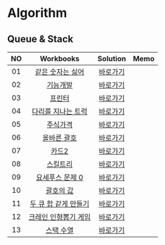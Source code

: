 # Algorithm 
## Queue & Stack
|<center>NO|<center>Workbooks|<center>Solution|<center>Memo|
|:---:|:---:|:---:|:---:|
|01|[<center>같은 숫자는 싫어](https://school.programmers.co.kr/learn/courses/30/lessons/12906)|[<center>바로가기](./Solution/같은%20숫자는%20싫어)||
|02|[<center>기능개발](https://school.programmers.co.kr/learn/courses/30/lessons/42586)|[<center>바로가기](./Solution/기능개발)||
|03|[<center>프린터](https://school.programmers.co.kr/learn/courses/30/lessons/42587)|[<center>바로가기](./Solution/프린터)| |
|04|[<center>다리를 지나는 트럭](https://school.programmers.co.kr/learn/courses/30/lessons/42583)|[<center>바로가기](./Solution/다리를%20지나는%20트럭)||
|05|[<center>주식가격](https://school.programmers.co.kr/learn/courses/30/lessons/42584)|[<center>바로가기](./Solution/주식가격)||
|06|[<center>올바른 괄호](https://school.programmers.co.kr/learn/courses/30/lessons/12909)|[<center>바로가기](./Solution/올바른%20괄호)||
|07|[<center>카드2](https://www.acmicpc.net/problem/2164)|[<center>바로가기](./Solution/카드2)||
|08|[<center>스킬트리](https://school.programmers.co.kr/learn/courses/30/lessons/49993)|[<center>바로가기](./Solution/스킬트리)||
|09|[<center>요세푸스 문제 0](https://school.programmers.co.kr/learn/courses/30/lessons/11866)|[<center>바로가기](./Solution/요세푸스%20문제%200)||
|10|[<center>괄호의 값](https://school.programmers.co.kr/learn/courses/30/lessons/11866)|[<center>바로가기](./Solution/괄호의%20값)||
|11|[<center>두 큐 합 같게 만들기](https://school.programmers.co.kr/learn/courses/30/lessons/118667)|[<center>바로가기](./Solution/두%20큐%20합%20같게%20만들기)||
|12|[<center>크레인 인형뽑기 게임](https://school.programmers.co.kr/learn/courses/30/lessons/64061)|[<center>바로가기](./Solution/크레인%20인형뽑기%20게임)||
|13|[<center>스택 수열](https://www.acmicpc.net/problem/1874)|[<center>바로가기](./Solution/스택%20수열)| |
